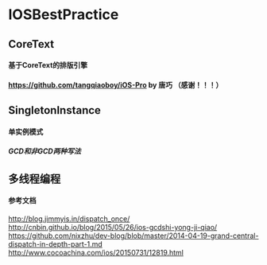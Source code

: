 # IOSBestPractice

## CoreText
#### 基于CoreText的排版引擎 
#### https://github.com/tangqiaoboy/iOS-Pro by 唐巧 （感谢！！！）

## SingletonInstance
#### 单实例模式 
##### GCD和非GCD两种写法


## 多线程编程
#### 参考文档  
http://blog.jimmyis.in/dispatch_once/
http://cnbin.github.io/blog/2015/05/26/ios-gcdshi-yong-ji-qiao/
https://github.com/nixzhu/dev-blog/blob/master/2014-04-19-grand-central-dispatch-in-depth-part-1.md
http://www.cocoachina.com/ios/20150731/12819.html
